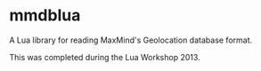 # mmdblua

A Lua library for reading MaxMind's Geolocation database format.

This was completed during the Lua Workshop 2013.
